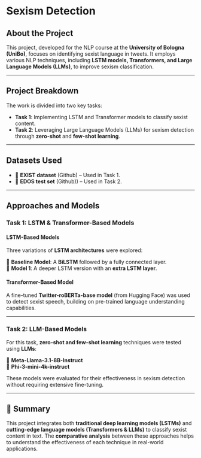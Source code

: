 # Sexism Detection


## About the Project

This project, developed for the NLP course at the **University of Bologna (UniBo)**, focuses on identifying sexist language in tweets. It employs various NLP techniques, including **LSTM models, Transformers, and Large Language Models (LLMs)**, to improve sexism classification.

---

## Project Breakdown

The work is divided into two key tasks:

- **Task 1**: Implementing LSTM and Transformer models to classify sexist content.
- **Task 2**: Leveraging Large Language Models (LLMs) for sexism detection through **zero-shot** and **few-shot learning**.

---

## Datasets Used

- 📌 **EXIST dataset** (Github) – Used in Task 1.
- 📌 **EDOS test set** (Github)) – Used in Task 2.

---

## Approaches and Models

### Task 1: LSTM & Transformer-Based Models

#### **LSTM-Based Models**
Three variations of **LSTM architectures** were explored:

📌 **Baseline Model**: A **BiLSTM** followed by a fully connected layer.  
📌 **Model 1**: A deeper LSTM version with an **extra LSTM layer**.  


#### **Transformer-Based Model**
A fine-tuned **Twitter-roBERTa-base model** (from Hugging Face) was used to detect sexist speech, building on pre-trained language understanding capabilities.

---

### Task 2: LLM-Based Models

For this task, **zero-shot and few-shot learning** techniques were tested using **LLMs**:

📌 **Meta-Llama-3.1-8B-Instruct**  
📌 **Phi-3-mini-4k-instruct**  

These models were evaluated for their effectiveness in sexism detection without requiring extensive fine-tuning.

---

## 📌 Summary

This project integrates both **traditional deep learning models (LSTMs)** and **cutting-edge language models (Transformers & LLMs)** to classify sexist content in text. The **comparative analysis** between these approaches helps to understand the effectiveness of each technique in real-world applications.

